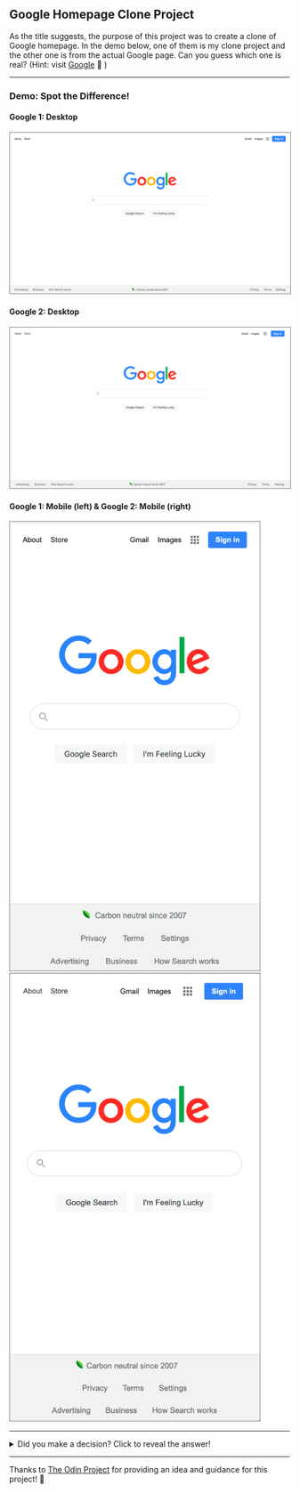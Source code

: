 ## Google Homepage Clone Project

As the title suggests, the purpose of this project was to create a clone of Google homepage. In the demo below, one of them is my clone project and the other one is from the actual Google page. Can you guess which one is real? (Hint: visit [Google](https://www.google.com/) :eyes: )

---

### Demo: Spot the Difference!

#### Google 1: Desktop

<img style="border: 1px solid gray" src="images/Readme-Google-1.png" alt="Mobile responsive image for the first Google page" />

#### Google 2: Desktop

<img style="border: 1px solid gray" src="images/Readme-Google-2.png" alt="Mobile responsive image for the second Google page" />

#### Google 1: Mobile (left) & Google 2: Mobile (right)

<p float="left">
    <img style="border: 1px solid gray" src="images/Readme-Google-mobile-1.png" alt="Mobile responsive image for the first Google page" width="449"/>
    <img style="border: 1px solid gray" src="images/Readme-Google-mobile-2.png" alt="Mobile responsive image for the second Google page" width="449"/>
</p>

---

<details>
    <summary>Did you make a decision? Click to reveal the answer!</summary>
    <em><b>Google 2</b> is the real Google homepage!</em>
</details>

---

Thanks to [The Odin Project](https://www.theodinproject.com/courses/foundations/lessons/html-css) for providing an idea and guidance for this project! :confetti_ball:
